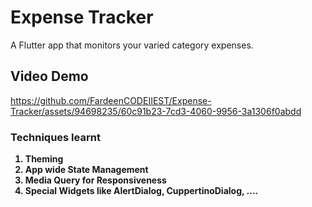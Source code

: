 # Expense Tracker

A Flutter app that monitors your varied category expenses.

## Video Demo


https://github.com/FardeenCODEIIEST/Expense-Tracker/assets/94698235/60c91b23-7cd3-4060-9956-3a1306f0abdd



### Techniques learnt

<ol style="font-weight:bold">
<li> Theming</li>
<li> App wide State Management </li>
<li> Media Query for Responsiveness </li>
<li> Special Widgets like AlertDialog, CuppertinoDialog, .... </li>

</ol>
